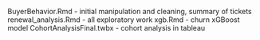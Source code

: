 BuyerBehavior.Rmd - initial manipulation and cleaning, summary of tickets
renewal_analysis.Rmd - all exploratory work
xgb.Rmd - churn xGBoost model
CohortAnalysisFinal.twbx - cohort analysis in tableau
